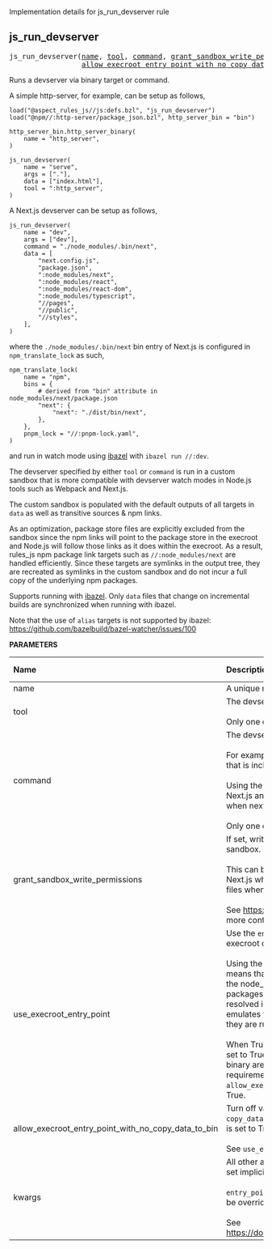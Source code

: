 <!-- Generated with Stardoc: http://skydoc.bazel.build -->

Implementation details for js_run_devserver rule

<a id="js_run_devserver"></a>

## js_run_devserver

<pre>
js_run_devserver(<a href="#js_run_devserver-name">name</a>, <a href="#js_run_devserver-tool">tool</a>, <a href="#js_run_devserver-command">command</a>, <a href="#js_run_devserver-grant_sandbox_write_permissions">grant_sandbox_write_permissions</a>, <a href="#js_run_devserver-use_execroot_entry_point">use_execroot_entry_point</a>,
                 <a href="#js_run_devserver-allow_execroot_entry_point_with_no_copy_data_to_bin">allow_execroot_entry_point_with_no_copy_data_to_bin</a>, <a href="#js_run_devserver-kwargs">kwargs</a>)
</pre>

Runs a devserver via binary target or command.

A simple http-server, for example, can be setup as follows,

```
load("@aspect_rules_js//js:defs.bzl", "js_run_devserver")
load("@npm//:http-server/package_json.bzl", http_server_bin = "bin")

http_server_bin.http_server_binary(
    name = "http_server",
)

js_run_devserver(
    name = "serve",
    args = ["."],
    data = ["index.html"],
    tool = ":http_server",
)
```

A Next.js devserver can be setup as follows,

```
js_run_devserver(
    name = "dev",
    args = ["dev"],
    command = "./node_modules/.bin/next",
    data = [
        "next.config.js",
        "package.json",
        ":node_modules/next",
        ":node_modules/react",
        ":node_modules/react-dom",
        ":node_modules/typescript",
        "//pages",
        "//public",
        "//styles",
    ],
)
```

where the `./node_modules/.bin/next` bin entry of Next.js is configured in
`npm_translate_lock` as such,

```
npm_translate_lock(
    name = "npm",
    bins = {
        # derived from "bin" attribute in node_modules/next/package.json
        "next": {
            "next": "./dist/bin/next",
        },
    },
    pnpm_lock = "//:pnpm-lock.yaml",
)
```

and run in watch mode using [ibazel](https://github.com/bazelbuild/bazel-watcher) with
`ibazel run //:dev`.

The devserver specified by either `tool` or `command` is run in a custom sandbox that is more
compatible with devserver watch modes in Node.js tools such as Webpack and Next.js.

The custom sandbox is populated with the default outputs of all targets in `data`
as well as transitive sources & npm links.

As an optimization, package store files are explicitly excluded from the sandbox since the npm
links will point to the package store in the execroot and Node.js will follow those links as it
does within the execroot. As a result, rules_js npm package link targets such as
`//:node_modules/next` are handled efficiently. Since these targets are symlinks in the output
tree, they are recreated as symlinks in the custom sandbox and do not incur a full copy of the
underlying npm packages.

Supports running with [ibazel](https://github.com/bazelbuild/bazel-watcher).
Only `data` files that change on incremental builds are synchronized when running with ibazel.

Note that the use of `alias` targets is not supported by ibazel: https://github.com/bazelbuild/bazel-watcher/issues/100


**PARAMETERS**


| Name  | Description | Default Value |
| :------------- | :------------- | :------------- |
| <a id="js_run_devserver-name"></a>name |  A unique name for this target.   |  none |
| <a id="js_run_devserver-tool"></a>tool |  The devserver binary target to run.<br><br>Only one of `command` or `tool` may be specified.   |  `None` |
| <a id="js_run_devserver-command"></a>command |  The devserver command to run.<br><br>For example, this could be the bin entry of an npm package that is included in data such as `./node_modules/.bin/next`.<br><br>Using the bin entry of next, for example, resolves issues with Next.js and React being found in multiple node_modules trees when next is run as an encapsulated `js_binary` tool.<br><br>Only one of `command` or `tool` may be specified.   |  `None` |
| <a id="js_run_devserver-grant_sandbox_write_permissions"></a>grant_sandbox_write_permissions |  If set, write permissions is set on all files copied to the custom sandbox.<br><br>This can be useful to support some devservers such as Next.js which may, under some circumstances, try to modify files when running.<br><br>See https://github.com/aspect-build/rules_js/issues/935 for more context.   |  `False` |
| <a id="js_run_devserver-use_execroot_entry_point"></a>use_execroot_entry_point |  Use the `entry_point` script of the `js_binary` `tool` that is in the execroot output tree instead of the copy that is in runfiles.<br><br>Using the entry point script that is in the execroot output tree means that there will be no conflicting runfiles `node_modules` in the node_modules resolution path which can confuse npm packages such as next and react that don't like being resolved in multiple node_modules trees. This more closely emulates the environment that tools such as Next.js see when they are run outside of Bazel.<br><br>When True, the `js_binary` tool must have `copy_data_to_bin` set to True (the default) so that all data files needed by the binary are available in the execroot output tree. This requirement can be turned off with by setting `allow_execroot_entry_point_with_no_copy_data_to_bin` to True.   |  `True` |
| <a id="js_run_devserver-allow_execroot_entry_point_with_no_copy_data_to_bin"></a>allow_execroot_entry_point_with_no_copy_data_to_bin |  Turn off validation that the `js_binary` tool has `copy_data_to_bin` set to True when `use_execroot_entry_point` is set to True.<br><br>See `use_execroot_entry_point` doc for more info.   |  `False` |
| <a id="js_run_devserver-kwargs"></a>kwargs |  All other args from `js_binary` except for `entry_point` which is set implicitly.<br><br>`entry_point` is set implicitly by `js_run_devserver` and cannot be overridden.<br><br>See https://docs.aspect.build/rules/aspect_rules_js/docs/js_binary   |  none |


